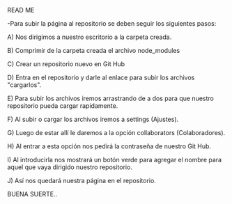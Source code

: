 READ ME 

-Para subir la página al repositorio se deben seguir los siguientes pasos:

A) Nos dirigimos a nuestro escritorio a la carpeta creada. 

B) Comprimir de la carpeta creada el archivo node_modules 

C) Crear un repositorio nuevo en Git Hub 

D) Entra en el repositorio y darle al enlace para subir los archivos "cargarlos".

E) Para subir los archivos iremos arrastrando de a dos para que nuestro repositorio pueda cargar rapidamente. 

F) Al subir o cargar los archivos iremos a settings (Ajustes). 

G) Luego de estar allí le daremos a la opción collaborators (Colaboradores).

H) Al entrar a esta opción nos pedirá la contraseña de nuestro Git Hub. 

I) Al introducirla nos mostrará un botón verde para agregar el nombre para aquel que vaya dirigido nuestro repositorio. 

J) Así nos quedará nuestra página en el repositorio.

BUENA SUERTE..
